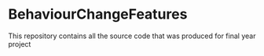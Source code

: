 # BehaviourChangeFeatures
This repository contains all the source code that was produced for final year project
